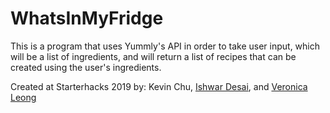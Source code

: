 # WhatsInMyFridge
This is a program that uses Yummly's API in order to take user input, which will be a list of ingredients, and will return a list of recipes that can be created using the user's ingredients. 

Created at Starterhacks 2019 by: Kevin Chu, [Ishwar Desai](https://github.com/ishwar88), and [Veronica Leong](https://www.linkedin.com/in/veronica-leong-b40580171/)
